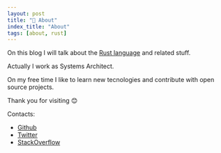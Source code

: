 ```yaml
---
layout: post
title: "🗻 About"
index_title: "About"
tags: [about, rust]
---
```


On this blog I will talk about the [Rust language](https://www.rust-lang.org) and related stuff.

Actually I work as Systems Architect.

On my free time I like to learn new tecnologies and contribute with open source projects.

Thank you for visiting 😊

Contacts:

* [Github](https://github.com/adelarsq)
* [Twitter](https://twitter.com/adelarsq)
* [StackOverflow](http://stackoverflow.com/users/442923/adelarsq)
